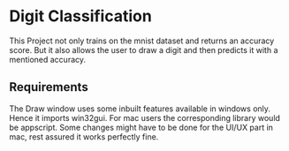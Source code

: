 # Digit Classification
This Project not only trains on the mnist dataset and returns an accuracy score. But it also allows the user to draw a digit and then predicts it with a mentioned accuracy. 
## Requirements 
The Draw window uses some inbuilt features available in windows only. Hence it imports win32gui. For mac users the corresponding library would be appscript. Some changes might have to be done for the UI/UX part in mac, rest assured it works perfectly fine.